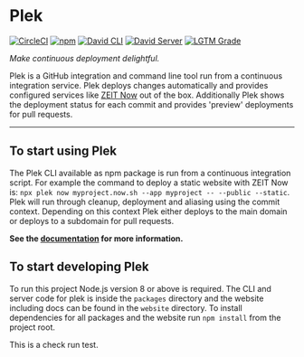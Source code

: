 # Plek
[![CircleCI](https://img.shields.io/circleci/project/github/voorhoede/plek/master.svg?style=flat-square)](https://circleci.com/gh/voorhoede/plek/)
[![npm](https://img.shields.io/npm/v/plek.svg?style=flat-square)](https://www.npmjs.com/package/plek)
[![David CLI](https://img.shields.io/david/voorhoede/plek.svg?path=packages/cli&style=flat-square&label=cli)](https://david-dm.org/voorhoede/plek?path=packages/cli)
[![David Server](https://img.shields.io/david/voorhoede/plek.svg?path=packages/server&style=flat-square&label=server)](https://david-dm.org/voorhoede/plek?path=packages/server)
[![LGTM Grade](https://img.shields.io/lgtm/grade/javascript/g/voorhoede/plek.svg?style=flat-square)](https://lgtm.com/projects/g/voorhoede/plek/)

*Make continuous deployment delightful.*

Plek is a GitHub integration and command line tool run from a continuous integration service. Plek deploys changes automatically and provides configured services like [ZEIT Now](https://zeit.co/now) out of the box. Additionally Plek shows the deployment status for each commit and provides 'preview' deployments for pull requests.

----

## To start using Plek
The Plek CLI available as npm package is run from a continuous integration script. For example the command to deploy a static website with ZEIT Now is: `npx plek now myproject.now.sh --app myproject -- --public --static`. Plek will run through cleanup, deployment and aliasing using the commit context. Depending on this context Plek either deploys to the main domain or deploys to a subdomain for pull requests.

**See the [documentation](https://plek.now.sh/) for more information.**

## To start developing Plek
To run this project Node.js version 8 or above is required. The CLI and server code for plek is inside the `packages` directory and the website including docs can be found in the `website` directory. To install dependencies for all packages and the website run `npm install` from the project root.

This is a check run test.
